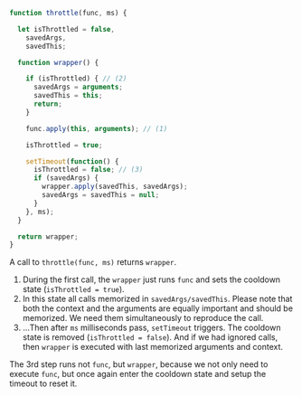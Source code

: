 ```js
function throttle(func, ms) {

  let isThrottled = false,
    savedArgs,
    savedThis;

  function wrapper() {

    if (isThrottled) { // (2)
      savedArgs = arguments;
      savedThis = this;
      return;
    }

    func.apply(this, arguments); // (1)

    isThrottled = true;

    setTimeout(function() {
      isThrottled = false; // (3)
      if (savedArgs) {
        wrapper.apply(savedThis, savedArgs);
        savedArgs = savedThis = null;
      }
    }, ms);
  }

  return wrapper;
}
```

A call to `throttle(func, ms)` returns `wrapper`.

1. During the first call, the `wrapper` just runs `func` and sets the cooldown state (`isThrottled = true`).
2. In this state all calls memorized in `savedArgs/savedThis`. Please note that both the context and the arguments are equally important and should be memorized. We need them simultaneously to reproduce the call.
3. ...Then after `ms` milliseconds pass, `setTimeout` triggers. The cooldown state is removed (`isThrottled = false`). And if we had ignored calls, then `wrapper` is executed with last memorized arguments and context.

The 3rd step runs not `func`, but `wrapper`, because we not only need to execute `func`, but once again enter the cooldown state and setup the timeout to reset it.
